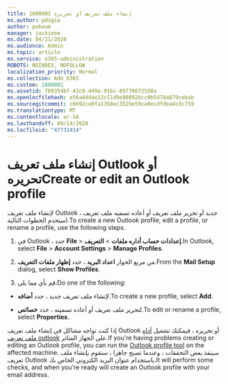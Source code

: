 ```yaml
---
title: 1800001 إنشاء ملف تعريف أو تحريره
ms.author: pdigia
author: pebaum
manager: jackiesm
ms.date: 04/21/2020
ms.audience: Admin
ms.topic: article
ms.service: o365-administration
ROBOTS: NOINDEX, NOFOLLOW
localization_priority: Normal
ms.collection: Adm_O365
ms.custom: 1800001
ms.assetid: f08354bf-43c0-449a-91bc-85f76672550a
ms.openlocfilehash: e56a4d4ae22c51d9e80892bcc0b5478a879cebab
ms.sourcegitcommit: c6692ce0fa1358ec3529e59ca0ecdfdea4cdc759
ms.translationtype: MT
ms.contentlocale: ar-SA
ms.lasthandoff: 09/14/2020
ms.locfileid: "47732414"
---
```

# <a name="create-or-edit-an-outlook-profile"></a><span data-ttu-id="2fa85-102">إنشاء ملف تعريف Outlook أو تحريره</span><span class="sxs-lookup"><span data-stu-id="2fa85-102">Create or edit an Outlook profile</span></span>

<span data-ttu-id="2fa85-103">لإنشاء ملف تعريف Outlook جديد أو تحرير ملف تعريف أو أعاده تسميه ملف تعريف ، استخدم الخطوات التالية.</span><span class="sxs-lookup"><span data-stu-id="2fa85-103">To create a new Outlook profile, edit a profile, or rename a profile, use the following steps.</span></span>
  
1. <span data-ttu-id="2fa85-104">في Outlook ، حدد **File** \> **إعدادات حساب أداره ملفات** \> **التعريف**.</span><span class="sxs-lookup"><span data-stu-id="2fa85-104">In Outlook, select **File** \> **Account Settings** \> **Manage Profiles**.</span></span>
    
2. <span data-ttu-id="2fa85-105">من مربع الحوار **اعداد البريد** ، حدد **إظهار ملفات التعريف**.</span><span class="sxs-lookup"><span data-stu-id="2fa85-105">From the **Mail Setup** dialog, select **Show Profiles**.</span></span>
    
3. <span data-ttu-id="2fa85-106">قم بأي مما يلي:</span><span class="sxs-lookup"><span data-stu-id="2fa85-106">Do one of the following:</span></span>
    
  - <span data-ttu-id="2fa85-107">لإنشاء ملف تعريف جديد ، حدد **أضافه**.</span><span class="sxs-lookup"><span data-stu-id="2fa85-107">To create a new profile, select **Add**.</span></span>
    
  - <span data-ttu-id="2fa85-108">لتحرير ملف تعريف أو أعاده تسميته ، حدد **خصائص**.</span><span class="sxs-lookup"><span data-stu-id="2fa85-108">To edit or rename a profile, select **Properties**.</span></span>
    
<span data-ttu-id="2fa85-109">إذا كنت تواجه مشاكل في إنشاء ملف تعريف Outlook أو تحريره ، فيمكنك تشغيل [أداه ملف تعريف outlook](https://aka.ms/SaRA-OutlookSetupProfile) علي الجهاز المتاثر.</span><span class="sxs-lookup"><span data-stu-id="2fa85-109">If you're having problems creating or editing an Outlook profile, you can run the [Outlook profile tool](https://aka.ms/SaRA-OutlookSetupProfile) on the affected machine.</span></span> <span data-ttu-id="2fa85-110">سينفذ بعض التحققات ، وعندما تصبح جاهزا ، ستقوم بإنشاء ملف تعريف Outlook باستخدام عنوان البريد الكتروني الخاص بك.</span><span class="sxs-lookup"><span data-stu-id="2fa85-110">It will perform some checks, and when you're ready will create an Outlook profile with your email address.</span></span> 
  

